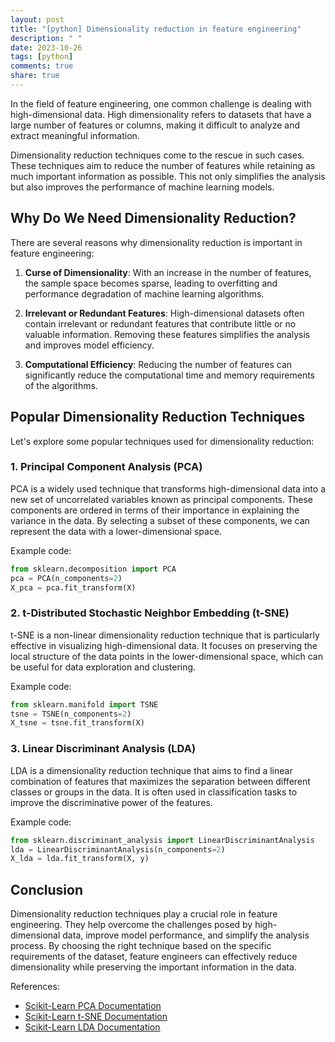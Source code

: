 ```yaml
---
layout: post
title: "[python] Dimensionality reduction in feature engineering"
description: " "
date: 2023-10-26
tags: [python]
comments: true
share: true
---
```


In the field of feature engineering, one common challenge is dealing with high-dimensional data. High dimensionality refers to datasets that have a large number of features or columns, making it difficult to analyze and extract meaningful information. 

Dimensionality reduction techniques come to the rescue in such cases. These techniques aim to reduce the number of features while retaining as much important information as possible. This not only simplifies the analysis but also improves the performance of machine learning models.

## Why Do We Need Dimensionality Reduction?

There are several reasons why dimensionality reduction is important in feature engineering:

1. **Curse of Dimensionality**: With an increase in the number of features, the sample space becomes sparse, leading to overfitting and performance degradation of machine learning algorithms.

2. **Irrelevant or Redundant Features**: High-dimensional datasets often contain irrelevant or redundant features that contribute little or no valuable information. Removing these features simplifies the analysis and improves model efficiency.

3. **Computational Efficiency**: Reducing the number of features can significantly reduce the computational time and memory requirements of the algorithms.

## Popular Dimensionality Reduction Techniques

Let's explore some popular techniques used for dimensionality reduction:

### 1. Principal Component Analysis (PCA)

PCA is a widely used technique that transforms high-dimensional data into a new set of uncorrelated variables known as principal components. These components are ordered in terms of their importance in explaining the variance in the data. By selecting a subset of these components, we can represent the data with a lower-dimensional space.

Example code:

```python
from sklearn.decomposition import PCA
pca = PCA(n_components=2)
X_pca = pca.fit_transform(X)
```

### 2. t-Distributed Stochastic Neighbor Embedding (t-SNE)

t-SNE is a non-linear dimensionality reduction technique that is particularly effective in visualizing high-dimensional data. It focuses on preserving the local structure of the data points in the lower-dimensional space, which can be useful for data exploration and clustering.

Example code:

```python
from sklearn.manifold import TSNE
tsne = TSNE(n_components=2)
X_tsne = tsne.fit_transform(X)
```

### 3. Linear Discriminant Analysis (LDA)

LDA is a dimensionality reduction technique that aims to find a linear combination of features that maximizes the separation between different classes or groups in the data. It is often used in classification tasks to improve the discriminative power of the features.

Example code:

```python
from sklearn.discriminant_analysis import LinearDiscriminantAnalysis
lda = LinearDiscriminantAnalysis(n_components=2)
X_lda = lda.fit_transform(X, y)
```

## Conclusion

Dimensionality reduction techniques play a crucial role in feature engineering. They help overcome the challenges posed by high-dimensional data, improve model performance, and simplify the analysis process. By choosing the right technique based on the specific requirements of the dataset, feature engineers can effectively reduce dimensionality while preserving the important information in the data.

References:
- [Scikit-Learn PCA Documentation](https://scikit-learn.org/stable/modules/generated/sklearn.decomposition.PCA.html)
- [Scikit-Learn t-SNE Documentation](https://scikit-learn.org/stable/modules/generated/sklearn.manifold.TSNE.html)
- [Scikit-Learn LDA Documentation](https://scikit-learn.org/stable/modules/generated/sklearn.discriminant_analysis.LinearDiscriminantAnalysis.html)